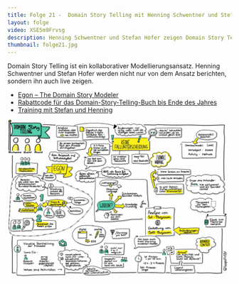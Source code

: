 ```yaml
---
title: Folge 21 -  Domain Story Telling mit Henning Schwentner und Stefan Hofer
layout: folge
video: XSE5m9Frvsg
description: Henning Schwentner und Stefan Hofer zeigen Domain Story Telling live und beantworten Fragen.
thumbnail: folge21.jpg
---
```


Domain Story Telling ist ein kollaborativer
Modellierungsansatz. Henning Schwentner und Stefan Hofer werden nicht
nur von dem Ansatz berichten, sondern ihn auch live zeigen.

* [Egon – The Domain Story Modeler](http://egon.io/)
* [Rabattcode für das Domain-Story-Telling-Buch bis Ende des Jahres](https://leanpub.com/domainstorytelling/c/softwarearchitekturimstream)
* [Training mit Stefan und Henning](https://training.dddeurope.com/domain-storytelling-stefan-hofer-henning-schwentner/)

![Sketchnote](folge21.jpg "Sketchnote")
